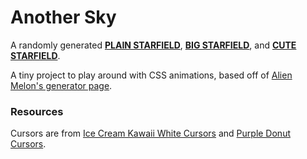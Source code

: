 # Another Sky

A randomly generated **[PLAIN STARFIELD](https://sielmm.github.io/Another_Sky/starfield.html)**, **[BIG STARFIELD](https://sielmm.github.io/Another_Sky/sidescroll_starfield.html)**, and **[CUTE STARFIELD](https://sielmm.github.io/Another_Sky/cute_starfield.html)**.

A tiny project to play around with CSS animations, based off of [Alien Melon's generator page](http://generators.alienmelon.com/).

### Resources
Cursors are from [Ice Cream Kawaii White Cursors](http://www.rw-designer.com/cursor-set/ice-cream-kawaii-white) and [Purple Donut Cursors](http://www.rw-designer.com/cursor-set/purple-donut).
